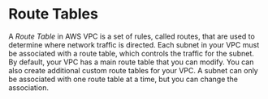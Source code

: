 # Route Tables

A _Route Table_ in AWS VPC is a set of rules, called routes, that are used to determine where network traffic is directed. Each subnet in your VPC must be associated with a route table, which controls the traffic for the subnet. By default, your VPC has a main route table that you can modify. You can also create additional custom route tables for your VPC. A subnet can only be associated with one route table at a time, but you can change the association.